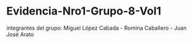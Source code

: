 # Evidencia-Nro1-Grupo-8-Vol1
integrantes del grupo: Miguel López Cabada - Romina Caballero - Juan José Arato
